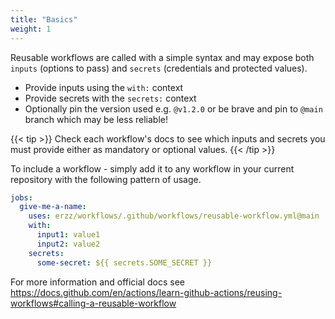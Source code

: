 ```yaml
---
title: "Basics"
weight: 1
---
```


Reusable workflows are called with a simple syntax and may expose both `inputs` (options to pass) and `secrets` (credentials and protected values).

- Provide inputs using the `with:` context
- Provide secrets with the `secrets:` context
- Optionally pin the version used e.g. `@v1.2.0` or be brave and pin to `@main` branch which may be less reliable!

{{< tip >}}
Check each workflow's docs to see which inputs and secrets you must provide either as mandatory or optional values.
{{< /tip >}}

To include a workflow - simply add it to any workflow in your current repository with the following pattern of usage.

```yaml
jobs:
  give-me-a-name:
    uses: erzz/workflows/.github/workflows/reusable-workflow.yml@main
    with:
      input1: value1
      input2: value2
    secrets:
      some-secret: ${{ secrets.SOME_SECRET }}
```

For more information and official docs see https://docs.github.com/en/actions/learn-github-actions/reusing-workflows#calling-a-reusable-workflow
